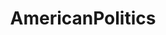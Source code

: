 ---
title: AmericanPolitics
crosslinks:
- politics
- POLITIC
- news
- me_irl
- The_Donald
- worldpolitics
- facepalm
- media_criticism
- isrconspiracyracist
- FrenchWestIndies
- EndlessWar
- WayOfTheBern
- Conservative
- Trump_Watch
---
